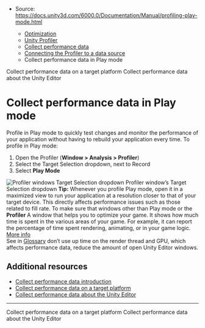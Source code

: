 * Source: https://docs.unity3d.com/6000.0/Documentation/Manual/profiling-play-mode.html

  * [Optimization](https://docs.unity3d.com/6000.0/Documentation/Manual/analysis.html)
  * [Unity Profiler](https://docs.unity3d.com/6000.0/Documentation/Manual/Profiler.html)
  * [Collect performance data](https://docs.unity3d.com/6000.0/Documentation/Manual/profiler-collect-data.html)
  * [Connecting the Profiler to a data source](https://docs.unity3d.com/6000.0/Documentation/Manual/profiler-profiling-applications.html)
  * Collect performance data in Play mode


[](https://docs.unity3d.com/6000.0/Documentation/Manual/profiling-target-device.html)
Collect performance data on a target platform
[](https://docs.unity3d.com/6000.0/Documentation/Manual/profiling-edit-mode.html)
Collect performance data about the Unity Editor
# Collect performance data in Play mode
Profile in Play mode to quickly test changes and monitor the performance of your application without having to rebuild your application every time.
To profile in Play mode:
  1. Open the Profiler (**Window > Analysis > Profiler**)
  2. Select the Target Selection dropdown, next to Record
  3. Select **Play Mode**

![Profiler windows Target Selection dropdown](https://docs.unity3d.com/6000.0/Documentation/uploads/Main/profiler-target-player.png) Profiler window’s Target Selection dropdown
**Tip:** Whenever you profile Play mode, open it in a maximized view to run your application at a resolution closer to that of your target device. This directly affects performance issues such as those related to fill rate. 
To make sure that windows other than Play mode or the **Profiler** A window that helps you to optimize your game. It shows how much time is spent in the various areas of your game. For example, it can report the percentage of time spent rendering, animating, or in your game logic. [More info](https://docs.unity3d.com/6000.0/Documentation/Manual/Profiler.html)  
See in [Glossary](https://docs.unity3d.com/6000.0/Documentation/Manual/Glossary.html#Profiler) don’t use up time on the render thread and GPU, which affects performance data, reduce the amount of open Unity Editor windows. 
## Additional resources
  * [Collect performance data introduction](https://docs.unity3d.com/6000.0/Documentation/Manual/profiling-collect-data-introduction.html)
  * [Collect performance data on a target platform](https://docs.unity3d.com/6000.0/Documentation/Manual/profiling-target-device.html)
  * [Collect performance data about the Unity Editor](https://docs.unity3d.com/6000.0/Documentation/Manual/profiling-edit-mode.html)


* * *
[](https://docs.unity3d.com/6000.0/Documentation/Manual/profiling-target-device.html)
Collect performance data on a target platform
[](https://docs.unity3d.com/6000.0/Documentation/Manual/profiling-edit-mode.html)
Collect performance data about the Unity Editor
